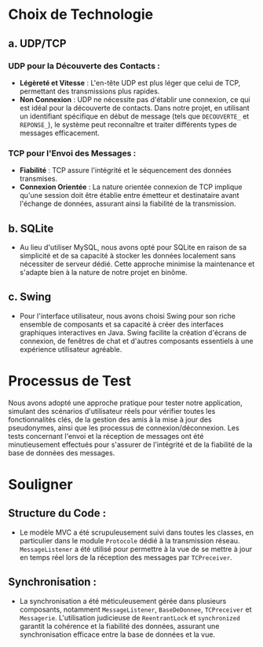 # Choix de Technologie

## a. UDP/TCP

### UDP pour la Découverte des Contacts :
- **Légèreté et Vitesse** : L'en-tête UDP est plus léger que celui de TCP, permettant des transmissions plus rapides.
- **Non Connexion** : UDP ne nécessite pas d'établir une connexion, ce qui est idéal pour la découverte de contacts. Dans notre projet, en utilisant un identifiant spécifique en début de message (tels que `DECOUVERTE_` et `REPONSE_`), le système peut reconnaître et traiter différents types de messages efficacement.

### TCP pour l'Envoi des Messages :
- **Fiabilité** : TCP assure l'intégrité et le séquencement des données transmises.
- **Connexion Orientée** : La nature orientée connexion de TCP implique qu'une session doit être établie entre émetteur et destinataire avant l'échange de données, assurant ainsi la fiabilité de la transmission.

## b. SQLite
- Au lieu d'utiliser MySQL, nous avons opté pour SQLite en raison de sa simplicité et de sa capacité à stocker les données localement sans nécessiter de serveur dédié. Cette approche minimise la maintenance et s'adapte bien à la nature de notre projet en binôme.

## c. Swing
- Pour l'interface utilisateur, nous avons choisi Swing pour son riche ensemble de composants et sa capacité à créer des interfaces graphiques interactives en Java. Swing facilite la création d'écrans de connexion, de fenêtres de chat et d'autres composants essentiels à une expérience utilisateur agréable.

# Processus de Test

Nous avons adopté une approche pratique pour tester notre application, simulant des scénarios d'utilisateur réels pour vérifier toutes les fonctionnalités clés, de la gestion des amis à la mise à jour des pseudonymes, ainsi que les processus de connexion/déconnexion. Les tests concernant l'envoi et la réception de messages ont été minutieusement effectués pour s'assurer de l'intégrité et de la fiabilité de la base de données des messages.

# Souligner

## Structure du Code :
- Le modèle MVC a été scrupuleusement suivi dans toutes les classes, en particulier dans le module `Protocole` dédié à la transmission réseau. `MessageListener` a été utilisé pour permettre à la vue de se mettre à jour en temps réel lors de la réception des messages par `TCPreceiver`.

## Synchronisation :
- La synchronisation a été méticuleusement gérée dans plusieurs composants, notamment `MessageListener`, `BaseDeDonnee`, `TCPreceiver` et `Messagerie`. L'utilisation judicieuse de `ReentrantLock` et `synchronized` garantit la cohérence et la fiabilité des données, assurant une synchronisation efficace entre la base de données et la vue.
